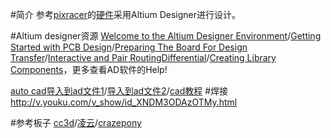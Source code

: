 #简介
参考[pixracer](https://pixhawk.org/modules/pixracer)的[硬件](https://github.com/AUAV-OpenSource/FMUv4-PixRacer)采用Altium Designer进行设计。

#Altium designer资源
[Welcome to the Altium Designer Environment](http://www.altium.com/files/altiumdesigner/s08/learningguides/gu0112%20welcome%20to%20the%20altium%20designer%20environment.pdf)/[Getting Started with PCB Design](http://www.altium.com/files/altiumdesigner/s08/learningguides/tu0117%20getting%20started%20with%20pcb%20design.pdf)/[Preparing The Board For Design Transfer](http://www.altium.com/files/learningguides/tu0110%20preparing%20the%20board%20for%20design%20transfer.pdf)/[Interactive and Pair RoutingDifferential](http://www.altium.com/files/altiumdesigner/s08/learningguides/ap0135%20interactive%20and%20differential%20pair%20routing.pdf)/[Creating Library Components](http://wiki.altium.com/spaces/flyingpdf/pdfpageexport.action?pageId=3080293)，更多查看AD软件的Help!

[auto cad](http://www.xp85.com/html/AutoCAD_2014.html)[导入到ad文件1](http://www.cnblogs.com/craftor/archive/2012/06/28/2567259.html)/[导入到ad文件2](http://jingyan.baidu.com/article/495ba841ec972c38b30edee8.html)/[cad教程](http://www.51zxw.net/list.aspx?cid=279)
#焊接
http://v.youku.com/v_show/id_XNDM3ODAzOTMy.html

#参考板子
[cc3d](https://item.taobao.com/item.htm?id=532944989736&ns=1&abbucket=20#detail)/[凌云](https://item.taobao.com/item.htm?id=525503345684&ns=1&abbucket=20#detail)/[crazepony](http://www.crazepony.com/download.html)
